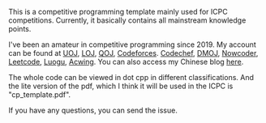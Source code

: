 This is a competitive programming template mainly used for ICPC competitions. Currently, it basically contains all mainstream knowledge points. 

I've been an amateur in competitive programming since 2019. My account can be found at [UOJ](https://uoj.ac/user/profile/moransky), [LOJ](https://loj.ac/u/MoRanSky), [QOJ](https://qoj.ac/user/profile/MoRanSky), [Codeforces](https://codeforces.com/profile/Skyqwq). [Codechef](https://www.codechef.com/users/moransky), [DMOJ](https://dmoj.ca/user/SkyCrystal), [Nowcoder](https://ac.nowcoder.com/acm/contest/profile/404610309), [Leetcode](https://leetcode.cn/u/moransky/), [Luogu](https://www.luogu.com.cn/user/161687), [Acwing](https://www.acwing.com/user/myspace/index/5751/). You can also access my Chinese blog [here](https://www.cnblogs.com/dmoransky/).

The whole code can be viewed in dot cpp in different classifications. And the lite version of the pdf, which I think it will be used in the ICPC is "cp_template.pdf". 

If you have any questions, you can send the issue.

